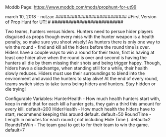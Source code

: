 Moddb Page:
https://www.moddb.com/mods/prophunt-for-ut99


march 10, 2018 - nutzac
##########################
#First Version of Prop Hunt for UT! # 
##########################

Two teams, hunters versus hiders. Hunters need to persue hider players disguised as props though every miss
with the hunter weapon is a health penalty, so make sure you shoot wisely! As hunters there is only one way to 
win the round - find and kill all the hiders before the round time is over. Hiders have a couple ways to win a round
for their team, first is having at least one hider alive when the round is over and second is having the hunters all
die by them missing their shots and being trigger happy. Though, hiders have a disadvantge, when standing still
for a while, their health slowly reduces. Hiders must use their surroundings to blend into the environment and
avoid the hunters to stay alive! At the end of every round, teams switch sides to take turns being hiders and hunters.
Stay hidden or die trying!

Configurable Variables:
HunterHealth - How much health hunters start with, keep in mind that for each kill a hunter gets, they gain a third this amount for every kill. default=200
HiderHealth - How much health the hiders have to start, recommend keeping this around default. default=50
RoundTime - Length in minutes for each round ( not including Hide Time ). default=2
RoundsToWin - The team goal to get to for their team to win the game. default=7



